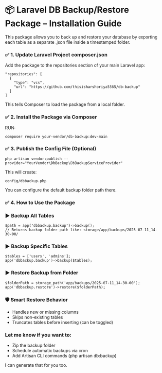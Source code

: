 # 📦 Laravel DB Backup/Restore Package – Installation Guide
This package allows you to back up and restore your database by exporting each table as a separate .json file inside a timestamped folder.

### ✅ 1. Update Laravel Project composer.json
Add the package to the repositories section of your main Laravel app:

```json:
"repositories": [
  {
    "type": "vcs",
    "url": "https://github.com/thisisharshoriya5565/db-backup"
  }
]
```
This tells Composer to load the package from a local folder.

### ✅ 2. Install the Package via Composer
RUN:

```json:
composer require your-vendor/db-backup:dev-main
```

### ✅ 3. Publish the Config File (Optional)
```bash:
php artisan vendor:publish --provider="YourVendor\DbBackup\DbBackupServiceProvider"
```

This will create:
```arduino:
config/dbbackup.php
```
You can configure the default backup folder path there.

### ✅ 4. How to Use the Package
### ▶ Backup All Tables
```php:
$path = app('dbbackup.backup')->backup();
// Returns backup folder path like: storage/app/backups/2025-07-11_14-30-00/
```

### ▶ Backup Specific Tables
```php:
$tables = ['users', 'admins'];
app('dbbackup.backup')->backup($tables);
```

### ▶ Restore Backup from Folder
```php:
$folderPath = storage_path('app/backups/2025-07-11_14-30-00');
app('dbbackup.restore')->restore($folderPath);
```

### 🛡️ Smart Restore Behavior
- Handles new or missing columns
- Skips non-existing tables
- Truncates tables before inserting (can be toggled)

### Let me know if you want to:

- Zip the backup folder
- Schedule automatic backups via cron
- Add Artisan CLI commands (php artisan db:backup)

I can generate that for you too.
